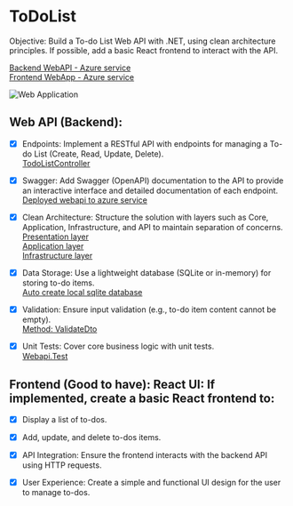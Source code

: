 # ToDoList
Objective: Build a To-do List Web API with .NET, using clean architecture principles. If possible, add a basic React frontend to interact with the API.

[Backend WebAPI - Azure service](https://todolistapi-gmh5fmgmeuadb4c8.malaysiawest-01.azurewebsites.net/swagger/index.html)  
[Frontend WebApp - Azure service](https://todoclient-e8exdbevh2brc0gt.malaysiawest-01.azurewebsites.net)  


![Web Application](animate-client.gif)

## Web API (Backend):


-  [x] Endpoints: Implement a RESTful API with endpoints for managing a To-do List (Create, Read, Update, Delete).  
       [TodoListController](todolist.Server/Controllers/TodoListController.cs)
       

-  [x] Swagger: Add Swagger (OpenAPI) documentation to the API to provide an interactive interface and detailed documentation of each endpoint.  
       [Deployed webapi to azure service](https://todolistapi-gmh5fmgmeuadb4c8.malaysiawest-01.azurewebsites.net/swagger/index.html)  

-  [x] Clean Architecture: Structure the solution with layers such as Core, Application, Infrastructure, and API to maintain separation of concerns.  
       [Presentation layer](todolist.client)  
       [Application layer](todolist.Server/Controllers)  
       [Infrastructure layer](todolist.Server/Models)  

-  [x] Data Storage: Use a lightweight database (SQLite or in-memory) for storing to-do items.  
       [Auto create local sqlite database](todolist.Server/ToDoList.db)

-  [x] Validation: Ensure input validation (e.g., to-do item content cannot be empty).  
       [Method: ValidateDto](todolist.Server/Controllers/TodoListController.cs#L23)  

-  [x] Unit Tests: Cover core business logic with unit tests.  
       [Webapi.Test](Webapi.Test)  

## Frontend (Good to have): React UI: If implemented, create a basic React frontend to:

-  [x] Display a list of to-dos.

-  [x] Add, update, and delete to-dos items.

-  [x] API Integration: Ensure the frontend interacts with the backend API using HTTP requests.

-  [x] User Experience: Create a simple and functional UI design for the user to manage to-dos.
